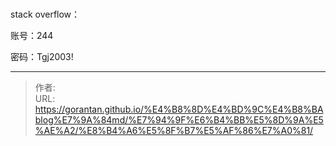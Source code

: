 # 

stack overflow：

账号：244

密码：Tgj2003!

---

> 作者:   
> URL: https://gorantan.github.io/%E4%B8%8D%E4%BD%9C%E4%B8%BAblog%E7%9A%84md/%E7%94%9F%E6%B4%BB%E5%8D%9A%E5%AE%A2/%E8%B4%A6%E5%8F%B7%E5%AF%86%E7%A0%81/  

